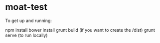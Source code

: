 moat-test
=========

To get up and running:

npm install
bower install
grunt build (if you want to create the /dist)
grunt serve (to run locally)